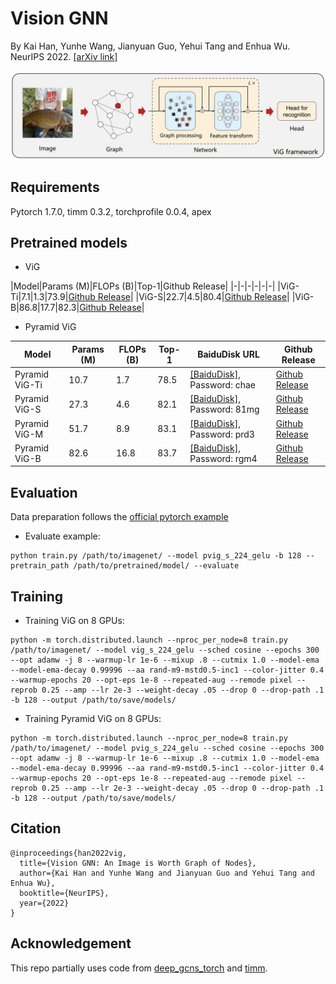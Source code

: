 # Vision GNN
By Kai Han, Yunhe Wang, Jianyuan Guo, Yehui Tang and Enhua Wu. NeurIPS 2022. [[arXiv link]](https://arxiv.org/abs/2206.00272)

![image](../fig/vig.png)

## Requirements
Pytorch 1.7.0,
timm 0.3.2,
torchprofile 0.0.4,
apex

## Pretrained models

- ViG

|Model|Params (M)|FLOPs (B)|Top-1|Github Release|
|-|-|-|-|-|-|
|ViG-Ti|7.1|1.3|73.9|[Github Release](https://github.com/huawei-noah/Efficient-AI-Backbones/releases/tag/vig)|
|ViG-S|22.7|4.5|80.4|[Github Release](https://github.com/huawei-noah/Efficient-AI-Backbones/releases/tag/vig)|
|ViG-B|86.8|17.7|82.3|[Github Release](https://github.com/huawei-noah/Efficient-AI-Backbones/releases/tag/vig)|

- Pyramid ViG

|Model|Params (M)|FLOPs (B)|Top-1|BaiduDisk URL|Github Release|
|-|-|-|-|-|-|
|Pyramid ViG-Ti|10.7|1.7|78.5|[[BaiduDisk]](https://pan.baidu.com/s/1Vrr-oXQeUFujaHKMC5sXIQ), Password: chae|[Github Release](https://github.com/huawei-noah/Efficient-AI-Backbones/releases/tag/pyramid-vig)|
|Pyramid ViG-S|27.3|4.6|82.1|[[BaiduDisk]](https://pan.baidu.com/s/10MWZznvPIvGAiBtnwj7TRg), Password: 81mg|[Github Release](https://github.com/huawei-noah/Efficient-AI-Backbones/releases/tag/pyramid-vig)|
|Pyramid ViG-M|51.7|8.9|83.1|[[BaiduDisk]](https://pan.baidu.com/s/1N3nviACOrY0XBC0FKoDL6g), Password: prd3|[Github Release](https://github.com/huawei-noah/Efficient-AI-Backbones/releases/tag/pyramid-vig)|
|Pyramid ViG-B|82.6|16.8|83.7|[[BaiduDisk]](https://pan.baidu.com/s/1b5OvPZXwcSwur2nuDAzf5Q), Password: rgm4|[Github Release](https://github.com/huawei-noah/Efficient-AI-Backbones/releases/tag/pyramid-vig)|

## Evaluation

Data preparation follows the [official pytorch example](https://github.com/pytorch/examples/tree/main/imagenet)

- Evaluate example:
```
python train.py /path/to/imagenet/ --model pvig_s_224_gelu -b 128 --pretrain_path /path/to/pretrained/model/ --evaluate
```

## Training

- Training ViG on 8 GPUs:
```
python -m torch.distributed.launch --nproc_per_node=8 train.py /path/to/imagenet/ --model vig_s_224_gelu --sched cosine --epochs 300 --opt adamw -j 8 --warmup-lr 1e-6 --mixup .8 --cutmix 1.0 --model-ema --model-ema-decay 0.99996 --aa rand-m9-mstd0.5-inc1 --color-jitter 0.4 --warmup-epochs 20 --opt-eps 1e-8 --repeated-aug --remode pixel --reprob 0.25 --amp --lr 2e-3 --weight-decay .05 --drop 0 --drop-path .1 -b 128 --output /path/to/save/models/
```

- Training Pyramid ViG on 8 GPUs:
```
python -m torch.distributed.launch --nproc_per_node=8 train.py /path/to/imagenet/ --model pvig_s_224_gelu --sched cosine --epochs 300 --opt adamw -j 8 --warmup-lr 1e-6 --mixup .8 --cutmix 1.0 --model-ema --model-ema-decay 0.99996 --aa rand-m9-mstd0.5-inc1 --color-jitter 0.4 --warmup-epochs 20 --opt-eps 1e-8 --repeated-aug --remode pixel --reprob 0.25 --amp --lr 2e-3 --weight-decay .05 --drop 0 --drop-path .1 -b 128 --output /path/to/save/models/
```


## Citation
```
@inproceedings{han2022vig,
  title={Vision GNN: An Image is Worth Graph of Nodes}, 
  author={Kai Han and Yunhe Wang and Jianyuan Guo and Yehui Tang and Enhua Wu},
  booktitle={NeurIPS},
  year={2022}
}
```

## Acknowledgement
This repo partially uses code from [deep_gcns_torch](https://github.com/lightaime/deep_gcns_torch) and [timm](https://github.com/rwightman/pytorch-image-models).
